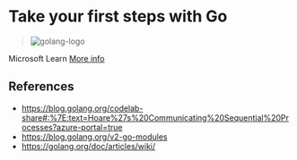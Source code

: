 # Take your first steps with Go
> ![golang-logo](https://user-images.githubusercontent.com/27580836/115148375-e0759080-a024-11eb-882b-d55a07f3ce6a.png)


Microsoft Learn [More info](https://docs.microsoft.com/en-us/learn/paths/go-first-steps/)

## References
- https://blog.golang.org/codelab-share#:%7E:text=Hoare%27s%20Communicating%20Sequential%20Processes?azure-portal=true
- https://blog.golang.org/v2-go-modules
- https://golang.org/doc/articles/wiki/
